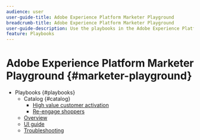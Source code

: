 ```yaml
---
audience: user
user-guide-title: Adobe Experience Platform Marketer Playground
breadcrumb-title: Adobe Experience Platform Marketer Playground
user-guide-description: Use the playbooks in the Adobe Experience Platform Marketer Playground to get started with various marketing use cases
feature: Playbooks
---
```


# Adobe Experience Platform Marketer Playground {#marketer-playground}

* Playbooks {#playbooks}
  * Catalog {#catalog}
    * [High value customer activation](/help/marketer-playground/playbooks/catalog/high-value-customer-activation.md)
    * [Re-engage shoppers](/help/marketer-playground/playbooks/catalog/re-engage-shoppers.md)
  * [Overview](/help/marketer-playground/playbooks/overview.md)
  * [UI guide](/help/marketer-playground/playbooks/ui-guide.md)
  * [Troubleshooting](/help/marketer-playground/playbooks/troubleshooting.md)